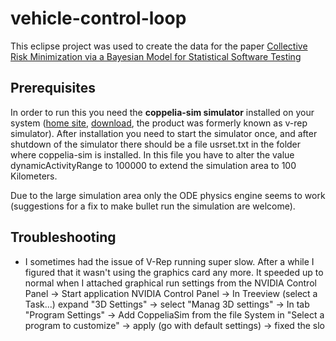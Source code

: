 # vehicle-control-loop

This eclipse project was used to create the data for the paper 
[Collective Risk Minimization via a Bayesian Model for Statistical Software Testing](https://arxiv.org/abs/2005.07460)

## Prerequisites
In order to run this you need the **coppelia-sim simulator** installed on your system ([home site](https://www.coppeliarobotics.com/), 
[download](https://www.coppeliarobotics.com/downloads), the product was formerly known as v-rep simulator).
After installation you need to start the simulator once, and after shutdown of 
the simulator there should be a file usrset.txt in the folder where coppelia-sim is installed. In this file you have to alter the value dynamicActivityRange to 
100000 to extend the simulation area to 100 Kilometers. 

Due to the large simulation area only the ODE physics engine seems to work (suggestions for a fix to make bullet run the simulation are welcome).

## Troubleshooting
* I sometimes had the issue of V-Rep running super slow. After a while I figured that it wasn't using the graphics card any more. It speeded up to normal when I attached graphical run settings from the NVIDIA Control Panel
-> Start application NVIDIA Control Panel
-> In Treeview (select a Task...) expand "3D Settings"
-> select "Manag 3D settings" 
-> In tab "Program Settings"
-> Add CoppeliaSim from the file System in "Select a program to customize"
-> apply (go with default settings)
-> fixed the slo